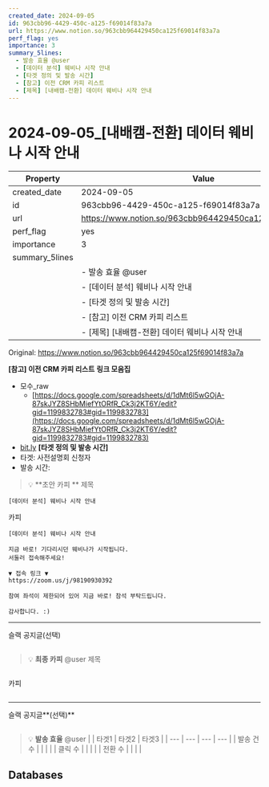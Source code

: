 ```yaml
---
created_date: 2024-09-05
id: 963cbb96-4429-450c-a125-f69014f83a7a
url: https://www.notion.so/963cbb964429450ca125f69014f83a7a
perf_flag: yes
importance: 3
summary_5lines:
  - 발송 효율 @user
  - [데이터 분석] 웨비나 시작 안내
  - [타겟 정의 및 발송 시간]
  - [참고] 이전 CRM 카피 리스트
  - [제목] [내배캠-전환] 데이터 웨비나 시작 안내
---
```


# 2024-09-05_[내배캠-전환] 데이터 웨비나 시작 안내

| Property | Value |
| --- | --- |
| created_date | 2024-09-05 |
| id | 963cbb96-4429-450c-a125-f69014f83a7a |
| url | https://www.notion.so/963cbb964429450ca125f69014f83a7a |
| perf_flag | yes |
| importance | 3 |
| summary_5lines | |
|  | - 발송 효율 @user |
|  | - [데이터 분석] 웨비나 시작 안내 |
|  | - [타겟 정의 및 발송 시간] |
|  | - [참고] 이전 CRM 카피 리스트 |
|  | - [제목] [내배캠-전환] 데이터 웨비나 시작 안내 |

Original: https://www.notion.so/963cbb964429450ca125f69014f83a7a

**[참고] 이전 CRM 카피 리스트**
**링크 모음집**
- 모수_raw
  - [https://docs.google.com/spreadsheets/d/1dMt6l5wGOjA-87skJYZ8SHbMiefYtORfR_Ck3j2KT6Y/edit?gid=1199832783#gid=1199832783](https://docs.google.com/spreadsheets/d/1dMt6l5wGOjA-87skJYZ8SHbMiefYtORfR_Ck3j2KT6Y/edit?gid=1199832783#gid=1199832783)
- [bit.ly](http://bit.ly/)
**[타겟 정의 및 발송 시간]**
- 타겟: 사전설명회 신청자
- 발송 시간:
> 💡 **초안 카피 **
제목
```plain text
[데이터 분석] 웨비나 시작 안내
```
카피
```plain text
[데이터 분석] 웨비나 시작 안내

지금 바로! 기다리시던 웨비나가 시작됩니다. 
서둘러 접속해주세요!

▼ 접속 링크 ▼
https://zoom.us/j/98190930392

참여 좌석이 제한되어 있어 지금 바로! 참석 부탁드립니다.

감사합니다. :)
```

---
슬랙 공지글(선택)
```plain text

```
> 💡 **최종 카피** @user 
제목
```plain text

```
카피
```plain text

```

---
슬랙 공지글**(선택)**
```plain text

```
> 💡 **발송 효율** @user 
|  | 타겟1 | 타겟2 | 타겟3 |
| --- | --- | --- | --- |
| 발송 건수 |  |  |  |
| 클릭 수  |  |  |  |
| 전환 수 |  |  |  |

## Databases
